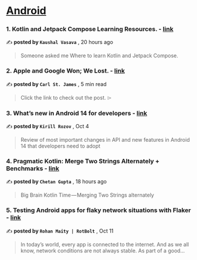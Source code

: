 
<h1><a href=https://medium.com/tag/android/recommended target="_blank" rel="noopener noreferrer">Android</a></h1>
<h3>1. Kotlin and Jetpack Compose Learning Resources. - <a href=https://medium.com/@KaushalVasava/kotlin-and-jetpack-compose-learning-resources-0dd4500176aa?source=tag_recommended_feed---------0-84----------android----------d1fe1edb_3a43_4b65_a26f_d7f2a2bd45ad------- target="_blank" rel="noopener noreferrer">link</a></h3>

✍️ **posted by `Kaushal Vasava`** <date> , 20 hours ago</date>

<blockquote>Someone asked me Where to learn Kotlin and Jetpack Compose.</blockquote>

<h3>2. Apple and Google Won; We Lost. - <a href=https://medium.com/@carlst-james/apple-and-google-won-we-lost-2895488191d1?source=tag_recommended_feed---------1-107----------android----------d1fe1edb_3a43_4b65_a26f_d7f2a2bd45ad------- target="_blank" rel="noopener noreferrer">link</a></h3>

✍️ **posted by `Carl St. James`** <date> , 5 min read</date>

<blockquote>Click the link to check out the post. ⌲</blockquote>

<h3>3. What’s new in Android 14 for developers - <a href=https://medium.com/proandroiddev/whats-new-in-android-14-1e5d7d8b3482?source=tag_recommended_feed---------2-85----------android----------d1fe1edb_3a43_4b65_a26f_d7f2a2bd45ad------- target="_blank" rel="noopener noreferrer">link</a></h3>

✍️ **posted by `Kirill Rozov`** <date> , Oct 4</date>

<blockquote>Review of most important changes in API and new features in Android 14 that developers need to adopt</blockquote>

<h3>4. Pragmatic Kotlin: Merge Two Strings Alternately + Benchmarks - <a href=https://medium.com/@chetan-garg36/pragmatic-kotlin-merge-two-strings-alternately-benchmarks-a3499433300e?source=tag_recommended_feed---------3-84----------android----------d1fe1edb_3a43_4b65_a26f_d7f2a2bd45ad------- target="_blank" rel="noopener noreferrer">link</a></h3>

✍️ **posted by `Chetan Gupta`** <date> , 18 hours ago</date>

<blockquote>Big Brain Kotlin Time — Merging Two Strings alternately</blockquote>

<h3>5. Testing Android apps for flaky network situations with Flaker - <a href=https://medium.com/proandroiddev/testing-android-app-for-your-flaky-network-situations-with-flaker-64642a30926a?source=tag_recommended_feed---------4-107----------android----------d1fe1edb_3a43_4b65_a26f_d7f2a2bd45ad------- target="_blank" rel="noopener noreferrer">link</a></h3>

✍️ **posted by `Rohan Maity | RotBolt`** <date> , Oct 11</date>

<blockquote>In today’s world, every app is connected to the internet. And as we all know, network conditions are not always stable. As part of a good…</blockquote>

